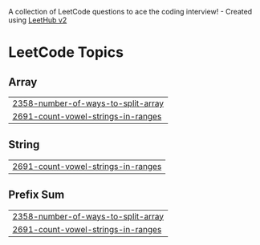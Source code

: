 A collection of LeetCode questions to ace the coding interview! - Created using [LeetHub v2](https://github.com/arunbhardwaj/LeetHub-2.0)
<!---LeetCode Topics Start-->
# LeetCode Topics
## Array
|  |
| ------- |
| [2358-number-of-ways-to-split-array](https://github.com/basavraj19/LeetCode-Solved-Problems/tree/master/2358-number-of-ways-to-split-array) |
| [2691-count-vowel-strings-in-ranges](https://github.com/basavraj19/LeetCode-Solved-Problems/tree/master/2691-count-vowel-strings-in-ranges) |
## String
|  |
| ------- |
| [2691-count-vowel-strings-in-ranges](https://github.com/basavraj19/LeetCode-Solved-Problems/tree/master/2691-count-vowel-strings-in-ranges) |
## Prefix Sum
|  |
| ------- |
| [2358-number-of-ways-to-split-array](https://github.com/basavraj19/LeetCode-Solved-Problems/tree/master/2358-number-of-ways-to-split-array) |
| [2691-count-vowel-strings-in-ranges](https://github.com/basavraj19/LeetCode-Solved-Problems/tree/master/2691-count-vowel-strings-in-ranges) |
<!---LeetCode Topics End-->